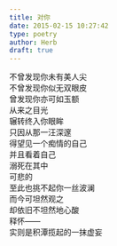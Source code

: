 ```yaml
---  
title: 对你  
date: 2015-02-15 10:27:42  
type: poetry  
author: Herb  
draft: true
---    
```

不曾发现你未有美人尖    
不曾发现你似无双眼皮    
曾发现你亦可如玉额    
从来之目光    
辗转终入你眼眸    
只因从那一汪深邃    
得望见一个痴情的自己    
并且看着自己    
溺死在其中    
可悲的    
至此也挑不起你一丝波澜    
而今可坦然观之    
却依旧不坦然地心酸    
释怀——    
实则是积潭揽起的一抹虚妄  
